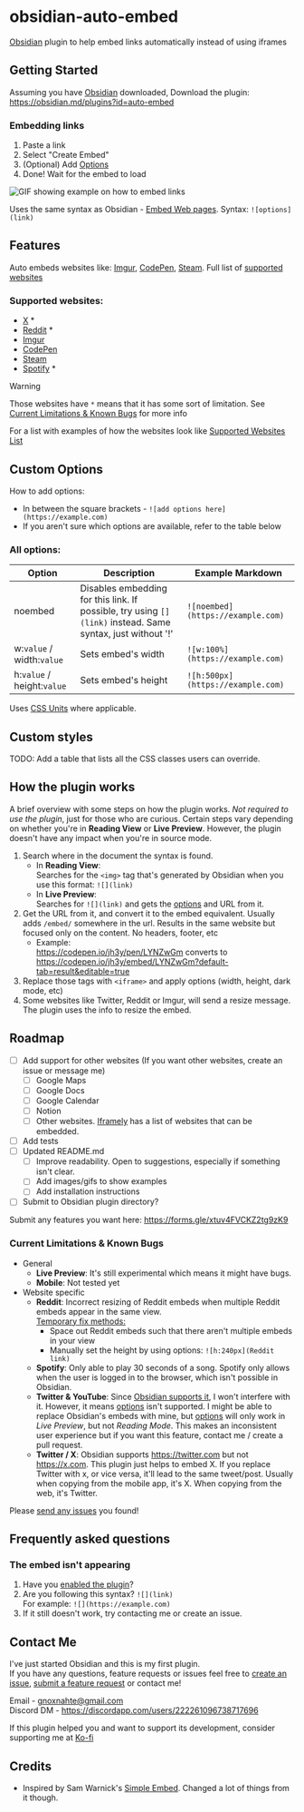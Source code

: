# obsidian-auto-embed
[Obsidian](https://obsidian.md/) plugin to help embed links automatically instead of using iframes
 
## Getting Started
Assuming you have [Obsidian](https://obsidian.md/) downloaded, 
Download the plugin: https://obsidian.md/plugins?id=auto-embed

### Embedding links
1. Paste a link
2. Select "Create Embed"
3. (Optional) Add [Options](#custom-options)
4. Done! Wait for the embed to load

![GIF showing example on how to embed links](readme-assets/Auto-Embed%20Getting%20Started.gif)

Uses the same syntax as Obsidian - [Embed Web pages](https://help.obsidian.md/Editing+and+formatting/Embed+web+pages). Syntax: `![options](link)`

## Features
Auto embeds websites like: [Imgur](https://imgur.com/), [CodePen](https://codepen.io/), [Steam](https://store.steampowered.com/). Full list of [supported websites](#supported-websites)

### Supported websites:
- [X](https://x.com) *
- [Reddit](https://www.reddit.com/) *
- [Imgur](https://imgur.com/)
- [CodePen](https://codepen.io/)
- [Steam](https://store.steampowered.com/)
- [Spotify](https://open.spotify.com/) *

> [!WARNING]
> Those websites have `*` means that it has some sort of limitation. See [Current Limitations & Known Bugs](#current-limitations--known-bugs) for more info

For a list with examples of how the websites look like [Supported Websites List](SupportedWebsiteList.md)

## Custom Options
How to add options: 
- In between the square brackets - `![add options here](https://example.com)`
- If you aren't sure which options are available, refer to the table below

### All options:
| Option | Description | Example Markdown |
|---|---|---|
|noembed|Disables embedding for this link. If possible, try using `[](link)` instead. Same syntax, just without '!'|`![noembed](https://example.com)`
|w:`value` / width:`value`|Sets embed's width|`![w:100%](https://example.com)`
|h:`value` / height:`value`|Sets embed's height |`![h:500px](https://example.com)`
<!--- 
TODO: Dark mode

TODO: Find out how to format size. the separator between width and height is "x". Conflicts with "px"
|size: `value`x`value`|Sets both embed's width and height. Uses [CSS Units](https://developer.mozilla.org/en-US/docs/Learn/CSS/Building_blocks/Values_and_units#lengths)|`[size:100%x300px](example.com)`
--->

Uses [CSS Units](https://developer.mozilla.org/en-US/docs/Learn/CSS/Building_blocks/Values_and_units#lengths) where applicable.

## Custom styles
TODO: Add a table that lists all the CSS classes users can override.


## How the plugin works
A brief overview with some steps on how the plugin works. *Not required to use the plugin*, just for those who are curious. Certain steps vary depending on whether you're in **Reading View** or **Live Preview**. However, the plugin doesn't have any impact when you're in source mode.
1. Search where in the document the syntax is found.
	- In **Reading View**: <br>
		Searches for the `<img>` tag that's generated by Obsidian when you use this format: `![](link)`
	- In **Live Preview**: <br>
		Searches for `![](link)` and gets the [options](#custom-options) and URL from it.
2. Get the URL from it, and convert it to the embed equivalent. Usually adds `/embed/` somewhere in the url. Results in the same website but focused only on the content. No headers, footer, etc
	- Example: <br>https://codepen.io/jh3y/pen/LYNZwGm converts to https://codepen.io/jh3y/embed/LYNZwGm?default-tab=result&editable=true
3. Replace those tags with `<iframe>` and apply options (width, height, dark mode, etc)
4. Some websites like Twitter, Reddit or Imgur, will send a resize message. The plugin uses the info to resize the embed.

## Roadmap
- [ ] Add support for other websites (If you want other websites, create an issue or message me)
	- [ ] Google Maps
	- [ ] Google Docs
	- [ ] Google Calendar
	- [ ] Notion 
	- [ ] Other websites. [Iframely](https://iframely.com/domains) has a list of websites that can be embedded.
- [ ] Add tests
- [ ] Updated README.md
	- [ ] Improve readability. Open to suggestions, especially if something isn't clear.
	- [ ]  Add images/gifs to show examples
 	- [ ]  Add installation instructions
- [ ]  Submit to Obsidian plugin directory?

Submit any features you want here: https://forms.gle/xtuv4FVCKZ2tg9zK9

### Current Limitations & Known Bugs 
- General
	- **Live Preview**: It's still experimental which means it might have bugs. 
	- **Mobile**: Not tested yet
- Website specific
	- **Reddit**: Incorrect resizing of Reddit embeds when multiple Reddit embeds appear in the same view.  <br><u>Temporary fix methods:</u>
		- Space out Reddit embeds such that there aren't multiple embeds in your view
		- Manually set the height by using options: `![h:240px](Reddit link)`
	- **Spotify**: Only able to play 30 seconds of a song. Spotify only allows when the user is logged in to the browser, which isn't possible in Obsidian. 
	- **Twitter & YouTube**: Since [Obsidian supports it](https://help.obsidian.md/Editing+and+formatting/Embed+web+pages), I won't interfere with it. However, it means [options](#custom-options) isn't supported. I might be able to replace Obsidian's embeds with mine, but [options](#custom-options) will only work in *Live Preview*, but not *Reading Mode*. This makes an inconsistent user experience but if you want this feature, contact me / create a pull request.
	- **Twitter / X**: Obsidian supports https://twitter.com but not https://x.com. This plugin just helps to embed X. If you replace Twitter with x, or vice versa, it'll lead to the same tweet/post. Usually when copying from the mobile app, it's X. When copying from the web, it's Twitter.

Please [send any issues](https://github.com/GnoxNahte/obsidian-auto-embed/issues) you found!

## Frequently asked questions
### The embed isn't appearing
1. Have you [enabled the plugin](https://help.obsidian.md/Extending+Obsidian/Community+plugins#Enable+a+community+plugin)?
2. Are you following this syntax? `![](link)`<br>
	For example: `![](https://example.com)`
3. If it still doesn't work, try contacting me or create an issue.

## Contact Me
I've just started Obsidian and this is my first plugin.<br>
If you have any questions, feature requests or issues feel free to [create an issue](https://github.com/GnoxNahte/obsidian-auto-embed/issues/new), [submit a feature request](https://forms.gle/xtuv4FVCKZ2tg9zK9) or contact me!<br>

Email - gnoxnahte@gmail.com<br>
Discord DM - https://discordapp.com/users/222261096738717696 <br>

If this plugin helped you and want to support its development, consider supporting me at [Ko-fi](https://ko-fi.com/gnoxnahtedev)

## Credits
- Inspired by Sam Warnick's [Simple Embed](https://github.com/samwarnick/obsidian-simple-embeds). Changed a lot of things from it though.
